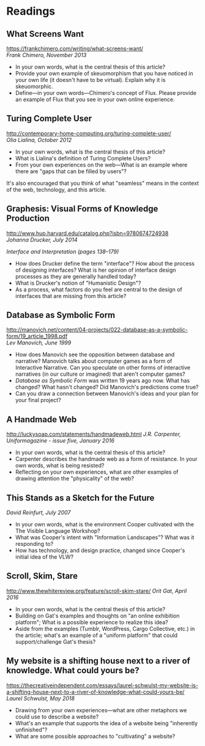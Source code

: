 # Readings

## What Screens Want

https://frankchimero.com/writing/what-screens-want/  
_Frank Chimero, November 2013_

- In your own words, what is the central thesis of this article?
- Provide your own example of skeuomorphism that you have noticed in your own life (it doesn't have to be virtual). Explain why it is skeuomorphic.
- Define—in your own words—Chimero's concept of Flux. Please provide an example of Flux that you see in your own online experience.

## Turing Complete User

http://contemporary-home-computing.org/turing-complete-user/  
_Olia Lialina, October 2012_

- In your own words, what is the central thesis of this article?
- What is Lialina's definition of Turing Complete Users?
- From your own experiences on the web—What is an example where there are "gaps that can be filled by users"?

It's also encouraged that you think of what "seamless" means in the context of the web, technology, and this article.

## Graphesis: Visual Forms of Knowledge Production

http://www.hup.harvard.edu/catalog.php?isbn=9780674724938  
_Johanna Drucker, July 2014_

_Interface and Interpretation (pages 138–179)_

- How does Drucker define the term "interface"? How about the process of designing interfaces? What is her opinion of interface design processes as they are generally handled today?
- What is Drucker's notion of "Humanistic Design"?
- As a process, what factors do you feel are central to the design of interfaces that are missing from this article?

## Database as Symbolic Form

http://manovich.net/content/04-projects/022-database-as-a-symbolic-form/19_article_1998.pdf  
_Lev Manovich, June 1999_

- How does Manovich see the opposition between database and narrative? Manovich talks about computer games as a form of Interactive Narrative. Can you speculate on other forms of interactive narratives (in our culture or imagined) that aren't computer games?
- _Database as Symbolic Form_ was written 19 years ago now. What has changed? What hasn't changed? Did Manovich's predictions come true?
- Can you draw a connection between Manovich's ideas and your plan for your final project?

## A Handmade Web

http://luckysoap.com/statements/handmadeweb.html 
_J.R. Carpenter, Uniformagazine - issue five, January 2016_

- In your own words, what is the central thesis of this article?
- Carpenter describes the handmade web as a form of resistance. In your own words, what is being resisted?
- Reflecting on your own experiences, what are other examples of drawing attention the "physicality" of the web?

## This Stands as a Sketch for the Future

_David Reinfurt, July 2007_

- In your own words, what is the environment Cooper cultivated with the The Visible Language Workshop?
- What was Cooper's intent with "Information Landscapes"? What was it responding to?
- How has technology, and design practice, changed since Cooper's initial idea of the VLW?

## Scroll, Skim, Stare
 
http://www.thewhitereview.org/feature/scroll-skim-stare/
_Orit Gat, April 2016_

- In your own words, what is the central thesis of this article?
- Building on Gat's examples and thoughts on "an online exhibition platform"; What is a possible experience to realize this idea?
- Aside from the examples (Tumblr, WordPress, Cargo Collective, etc.) in the article; what's an example of a "uniform platform" that could support/challenge Gat's thesis?

## My website is a shifting house next to a river of knowledge. What could yours be?
 
https://thecreativeindependent.com/essays/laurel-schwulst-my-website-is-a-shifting-house-next-to-a-river-of-knowledge-what-could-yours-be/
_Laurel Schwulst, May 2018_

- Drawing from your own experiences—what are other metaphors we could use to describe a website?
- What's an example that supports the idea of a website being "inherently unfinished"?
- What are some possible approaches to "cultivating" a website?
